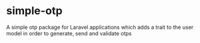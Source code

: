 # simple-otp
A simple otp package for Laravel applications which adds a trait to the user model in order to generate, send and validate otps
